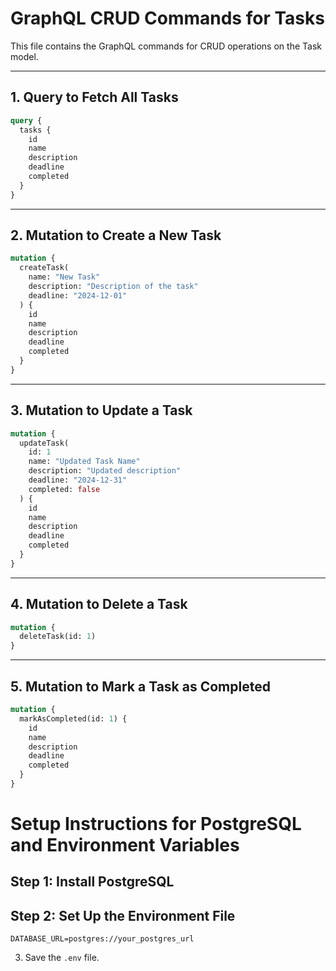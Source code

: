 
# GraphQL CRUD Commands for Tasks

This file contains the GraphQL commands for CRUD operations on the Task model.

---

## 1. Query to Fetch All Tasks

```graphql
query {
  tasks {
    id
    name
    description
    deadline
    completed
  }
}
```

---

## 2. Mutation to Create a New Task

```graphql
mutation {
  createTask(
    name: "New Task"
    description: "Description of the task"
    deadline: "2024-12-01"
  ) {
    id
    name
    description
    deadline
    completed
  }
}
```

---

## 3. Mutation to Update a Task

```graphql
mutation {
  updateTask(
    id: 1
    name: "Updated Task Name"
    description: "Updated description"
    deadline: "2024-12-31"
    completed: false
  ) {
    id
    name
    description
    deadline
    completed
  }
}
```

---

## 4. Mutation to Delete a Task

```graphql
mutation {
  deleteTask(id: 1)
}
```

---

## 5. Mutation to Mark a Task as Completed

```graphql
mutation {
  markAsCompleted(id: 1) {
    id
    name
    description
    deadline
    completed
  }
}
```

# Setup Instructions for PostgreSQL and Environment Variables

## Step 1: Install PostgreSQL

## Step 2: Set Up the Environment File

   ```plaintext
   DATABASE_URL=postgres://your_postgres_url
   ```

3. Save the `.env` file.



